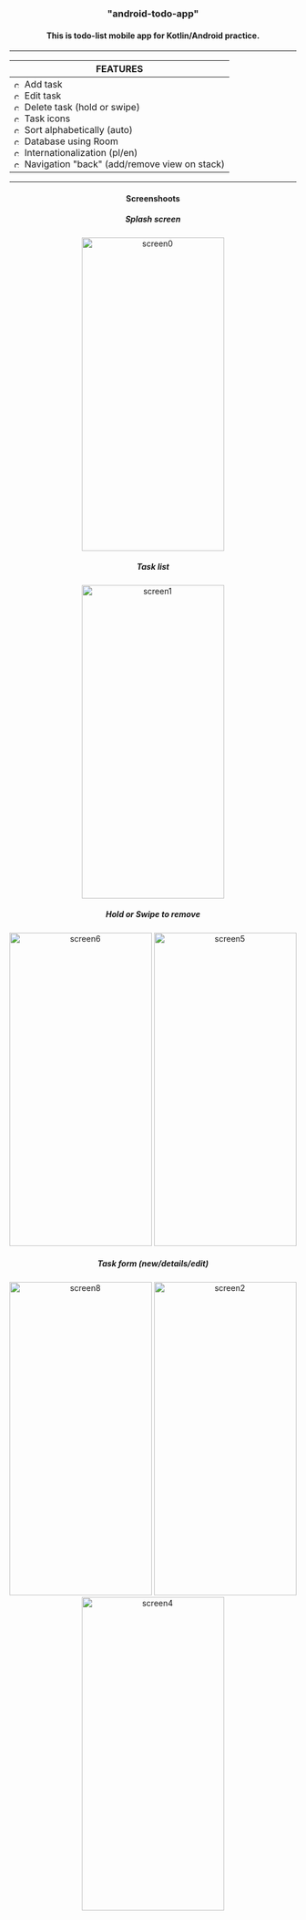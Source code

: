 <h3 align="center">"android-todo-app"</h3>

<h4 align="center">This is todo-list mobile app for Kotlin/Android practice.</h4>

---
<div align="center">

| FEATURES |
| ------------- |
| <img src="https://github.com/p-wel/allegro-con-brio/assets/75095360/f1c17213-8b54-426b-bac2-2bde5cb48950" alt="check" width="14" height="14"/> Add task <br> <img src="https://github.com/p-wel/allegro-con-brio/assets/75095360/f1c17213-8b54-426b-bac2-2bde5cb48950" alt="check" width="14" height="14"/> Edit task <br> <img src="https://github.com/p-wel/allegro-con-brio/assets/75095360/f1c17213-8b54-426b-bac2-2bde5cb48950" alt="check" width="14" height="14"/> Delete task (hold or swipe) <br> <img src="https://github.com/p-wel/allegro-con-brio/assets/75095360/f1c17213-8b54-426b-bac2-2bde5cb48950" alt="check" width="14" height="14"/> Task icons <br> <img src="https://github.com/p-wel/allegro-con-brio/assets/75095360/f1c17213-8b54-426b-bac2-2bde5cb48950" alt="check" width="14" height="14"/> Sort alphabetically (auto)<br> <img src="https://github.com/p-wel/allegro-con-brio/assets/75095360/f1c17213-8b54-426b-bac2-2bde5cb48950" alt="check" width="14" height="14"/> Database using Room <br> <img src="https://github.com/p-wel/allegro-con-brio/assets/75095360/f1c17213-8b54-426b-bac2-2bde5cb48950" alt="check" width="14" height="14"/> Internationalization (pl/en) <br> <img src="https://github.com/p-wel/allegro-con-brio/assets/75095360/f1c17213-8b54-426b-bac2-2bde5cb48950" alt="check" width="14" height="14"/> Navigation "back" (add/remove view on stack) |
</div>

---
<h4 align="center">Screenshoots</h4>

<div align="center"> 
  <h5>Splash screen</h5>
  <img src="https://github.com/p-wel/android-todo-app/assets/75095360/2fbc5c59-cd12-4111-8117-ac4a4abd4755" alt="screen0" width="250" height="550"/>
  <br>
  <h5>Task list</h5>
  <img src="https://github.com/p-wel/android-todo-app/assets/75095360/d69f581a-0a41-448d-b4a1-3d3969a75d17" alt="screen1" width="250" height="550"/>
  <br>
  <h5>Hold or Swipe to remove</h5>
  <img src="https://github.com/p-wel/android-todo-app/assets/75095360/19ba89cd-90e9-4575-9f90-0a141f94b05c" alt="screen6" width="250" height="550"/>
  <img src="https://github.com/p-wel/android-todo-app/assets/75095360/5efd4448-162a-40cd-9e68-72b6f711f3d9" alt="screen5" width="250" height="550"/>
  <br>
  <h5>Task form (new/details/edit)</h5>
  <img src="https://github.com/p-wel/android-todo-app/assets/75095360/6b87661c-c08f-4558-9421-9b5883fdf192" alt="screen8" width="250" height="550"/>
  <img src="https://github.com/p-wel/android-todo-app/assets/75095360/1f4d294e-618e-4818-bada-0653a3ceadec" alt="screen2" width="250" height="550"/>
  <img src="https://github.com/p-wel/android-todo-app/assets/75095360/08eb029b-d727-40e4-8d6b-faca69a0e180" alt="screen4" width="250" height="550"/>
</div>
